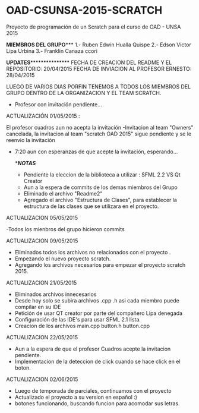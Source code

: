 ﻿# OAD-CSUNSA-2015-SCRATCH
Proyecto de programación de un Scratch para el curso de OAD - UNSA 2015

******MIEMBROS DEL GRUPO*********
 1.- Ruben Edwin Hualla Quispe
 2.- Edson Victor Lipa Urbina 
 3.- Franklin Canaza ccori 


******UPDATES*********************
FECHA DE CREACION DEL README Y EL REPOSITORIO: 20/04/2015
FECHA DE INVIACION AL PROFESOR ERNESTO: 28/04/2015

LUEGO DE VARIOS DIAS PORFIN TENEMOS A TODOS LOS MIEMBROS DEL GRUPO DENTRO DE LA ORGANIZACION
Y EL TEAM SCRATCH. 
* Profesor con invitación pendiente...

ACTUALIZACIÓN 01/05/2015 :

El profesor cuadros aun no acepta la invitación
-Invitacion al team "Owners" cancelada, la invitacion al team "scratch OAD 2015" sigue pendiente
y se le reenvio la invitación
- 7:20 aun con esperanzas de que acepte la invitación, esperando...

  ******NOTAS*****
	- Pendiente la eleccion de la biblioteca a utilizar : SFML 2.2 VS Qt Creator 
	- Aun a la espera de commits de los demas miembros del Grupo
	- Eliminado el archivo "Readme2" 
	- Agregado el archivo "Estructura de Clases", para establecer la estructura de las clases
	  que se utilizara en el proyecto.

ACTUALIZACION 05/05/2015

-Todos los mienbros del grupo hicieron commits

ACTUALIZACION 09/05/2015

- Eliminados todos los archivos no relacionados con el proyecto .
- Empezando el nuevo proyecto scratch.
- Agregando los archivos necesarios para empezar el proyecto scratch 2015.

ACTUALIZACION 21/05/2015

- Eliminados archivos innecesarios
- Desde hoy solo se subira archivos .cpp .h asi cada miembro puede compilar en su IDE
- Petición de usar QT creator por parte del compañero Lipa denegada
- Configuración de las IDE's para usar SFML 2.1 lista.
- Creacion de los archivos main.cpp button.h button.cpp

ACTUALIZACION 22/05/2015

- Aun a la espera de que el profesor Cuadros acepte la invitacion pendiente.
- Implementacion de la deteccion de click cuando se hace click en el boton.

ACTUALIZACION 02/06/2015

- Luego de temporada de parciales, continuamos con el proyecto 
- Actualizado el proyecto a su version en español :) 
- botones funcionando, buscando funcion para acomodar sus letras.